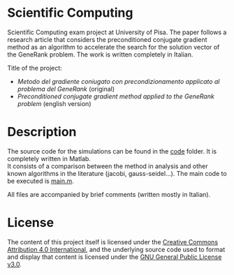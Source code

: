 # Scientific Computing
<p> Scientific Computing exam project at University of Pisa. The paper follows a research article that considers the preconditioned conjugate gradient method as an algorithm to accelerate the search for the solution vector of the GeneRank problem. The work is written completely in Italian. <p>

Title of the project:
<ul>
  <li> <em>Metodo del gradiente coniugato con precondizionamento
applicato al problema del GeneRank</em> (original) </li>
  <li> <em>Preconditioned conjugate gradient method applied to the GeneRank problem</em> (english version) </li>
</ul>

# Description
The source code for the simulations can be found in the [code](https://github.com/caporali/scientific_computing/tree/main/code) folder. It is completely written in Matlab. <br>
It consists of a comparison between the method in analysis and other known algorithms in the literature (jacobi, gauss-seidel...). The main code to be executed is [main.m](https://github.com/caporali/scientific_computing/blob/main/code/main.m).

All files are accompanied by brief comments (written mostly in Italian). <br>
  
# License
The content of this project itself is licensed under the [Creative Commons Attribution 4.0 International](https://creativecommons.org/licenses/by/4.0/), and the underlying source code used to format and display that content is licensed under the [GNU General Public License v3.0](https://github.com/caporali/scientific_computing/blob/main/LICENSE).
